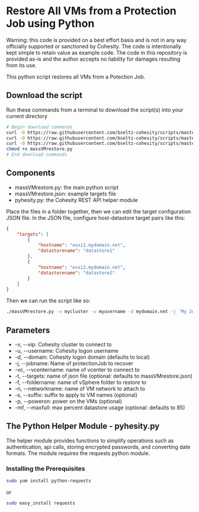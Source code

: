 # Restore All VMs from a Protection Job using Python

Warning: this code is provided on a best effort basis and is not in any way officially supported or sanctioned by Cohesity. The code is intentionally kept simple to retain value as example code. The code in this repository is provided as-is and the author accepts no liability for damages resulting from its use.

This python script restores all VMs from a Potection Job.

## Download the script

Run these commands from a terminal to download the script(s) into your current directory

```bash
# Begin download commands
curl -O https://raw.githubusercontent.com/bseltz-cohesity/scripts/master/python/massVMrestore/massVMrestore.py
curl -O https://raw.githubusercontent.com/bseltz-cohesity/scripts/master/python/massVMrestore/massVMrestore.json
curl -O https://raw.githubusercontent.com/bseltz-cohesity/scripts/master/python/pyhesity.py
chmod +x massVMrestore.py
# End download commands
```

## Components

* massVMrestore.py: the main python script
* massVMrestore.json: example targets file
* pyhesity.py: the Cohesity REST API helper module

Place the files in a folder together, then we can edit the target configuration JSON file. In the JSON file, configure host-datastore target pairs like this:

```json
{
    "targets": [
        {
            "hostname": "esxi1.mydomain.net",
            "datastorename": "datastore1"
        },
        {
            "hostname": "esxi2.mydomain.net",
            "datastorename": "datastore2"
        }
    ]
}
```

Then we can run the script like so:

```bash
./massVMrestore.py -v mycluster -u myusername -d mydomain.net -j 'My Job' -vc vcenter.mydomain.net -n 'VM Network'
```

## Parameters

* -v, --vip: Cohesity cluster to connect to
* -u, --username: Cohesity logon username
* -d, --domain: Cohesity logon domain (defaults to local)
* -j, --jobname: Name of protectionJob to recover
* -vc, --vcentername: name of vcenter to connect to
* -t, --targets: name of json file (optional: defaults to massVMrestore.json)
* -f, --foldername: name of vSphere folder to restore to
* -n, --networkname: name of VM network to attach to
* -s, --suffix: suffix to apply to VM names (optional)
* -p, --poweron: power on the VMs (optional)
* -mf, --maxfull: max percent datastore usage (optional: defaults to 85)

## The Python Helper Module - pyhesity.py

The helper module provides functions to simplify operations such as authentication, api calls, storing encrypted passwords, and converting date formats. The module requires the requests python module.

### Installing the Prerequisites

```bash
sudo yum install python-requests
```

or

```bash
sudo easy_install requests
```
